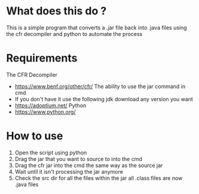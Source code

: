 # What does this do ?

This is a simple program that converts a .jar file back into .java files using the cfr decompiler and python to automate the process

# Requirements
The CFR Decompiler
   - https://www.benf.org/other/cfr/
The ability to use the jar command in cmd
   - If you don't have it use the following jdk download any version you want
   - https://adoptium.net/
Python
   - https://www.python.org/

# How to use
1. Open the script using python
2. Drag the jar that you want to source to into the cmd
3. Drag the cfr jar into the cmd the same way as the source jar
4. Wait until it isn't processing the jar anymore
5. Check the src dir for all the files within the jar all .class files are now .java files
